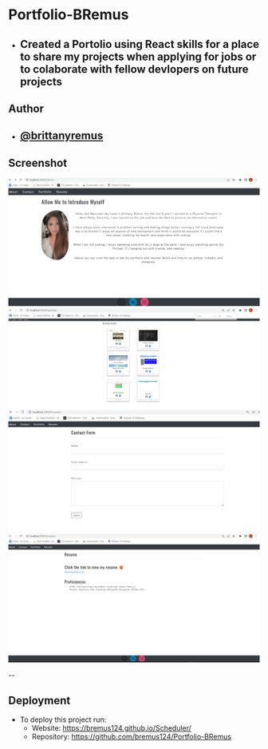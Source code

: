 # Portfolio-BRemus

- ## Created a Portolio using React skills for a place to share my projects when applying for jobs or to colaborate with fellow devlopers on future projects

## Author

- ## [@brittanyremus](https://www.github.com/bremus124)

## Screenshot

![Screenshot](screenshot1.png)
![Screenshot](screenshot2.png)
![Screenshot](screenshot3.png)
![Screenshot](screenshot4.png)

--

## Deployment

- To deploy this project run:
  - Website: https://bremus124.github.io/Scheduler/
  - Repository: https://github.com/bremus124/Portfolio-BRemus
